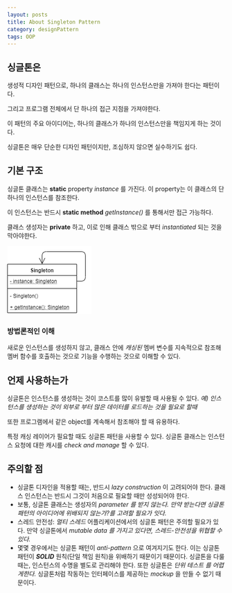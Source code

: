 ```yaml
---
layout: posts
title: About Singleton Pattern
category: designPattern
tags: OOP
---
```


## 싱글톤은

생성적 디자인 패턴으로, 하나의 클래스는 하나의 인스턴스만을 가져야 한다는 패턴이다.

그리고 프로그램 전체에서 단 하나의 접근 지점을 가져야한다.

이 패턴의 주요 아이디어는, 하나의 클래스가 하나의 인스턴스만을 책임지게 하는 것이다.

싱글톤은 매우 단순한 디자인 패턴이지만, 조심하지 않으면 실수하기도 쉽다.

## 기본 구조

싱글톤 클래스는 **static** property _instance_ 를 가진다. 이 property는 이 클래스의 단 하나의 인스턴스를 참조한다.

이 인스턴스는 반드시 **static method** _getInstance()_ 를 통해서만 접근 가능하다.

클래스 생성자는 **private** 하고, 이로 인해 클래스 밖으로 부터 _instantiated_ 되는 것을 막아야한다.

![singleton pattern diagram](/assets/images/singleton.png)

### 방법론적인 이해

새로운 인스턴스를 생성하지 않고, 클래스 안에 _캐싱된_ 멤버 변수를 지속적으로 참조해 멤버 함수를 호출하는 것으로 기능을 수행하는 것으로 이해할 수 있다.

## 언제 사용하는가

싱글톤은 인스턴스를 생성하는 것이 코스트를 많이 유발할 때 사용될 수 있다. _예) 인스턴스를 생성하는 것이 외부로 부터 많은 데이터를 로드하는 것을 필요로 할때_

또한 프로그램에서 같은 object를 계속해서 참조해야 할 때 유용하다.

특정 캐싱 레이어가 필요할 때도 싱글톤 패턴을 사용할 수 있다. 싱글톤 클래스는 인스턴스 요청에 대한 캐시를 _check and manage_ 할 수 있다.

## 주의할 점

- 싱글톤 디자인을 적용할 때는, 반드시 _lazy construction_ 이 고려되어야 한다.
  클래스 인스턴스는 반드시 그것이 처음으로 필요할 때만 성성되어야 한다.
- 보통, 싱글톤 클래스는 생성자의 _parameter 를 받지 않는다.
  만약 받는다면 싱글톤 패턴의 아이디어에 위배되지 않는가?를 고려할 필요가 잇다._
- 스레드 안전성: _멀티 스레드_ 어플리케이션에서의 싱글톤 패턴은 주의할 필요가 있다.
  만약 싱글톤에서 _mutable data 를 가지고 있다면, 스레드-안전성을 위협할 수 있다._
- 몇몇 경우에서는 싱글톤 패턴이 _anti-pattern_ 으로 여겨지기도 한다. 이는 싱글톤 패턴이 **_SOLID_** 원칙(단일 책임 원칙)을 위배하기 때문이기 때문이다. 싱글톤을 다룰 때는, 인스턴스의 수명을 별도로 관리해야 한다. 또한 싱글톤은 _단위 테스트 를 어렵게한다._ 싱글톤처럼 작동하는 인터페이스를 제공하는 _mockup_ 을 만들 수 없기 때문이다.
